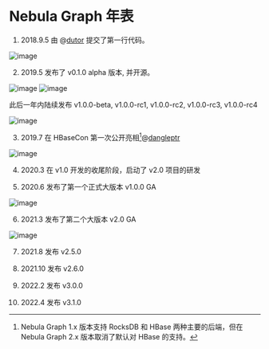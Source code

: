 # Nebula Graph 年表

1. 2018.9.5 由 @[dutor](https://github.com/dutor) 提交了第一行代码。

  ![image](https://docs-cdn.nebula-graph.com.cn/books/images/dutor.png)

2. 2019.5 发布了 v0.1.0 alpha 版本, 并开源。

  ![image](https://docs-cdn.nebula-graph.com.cn/books/images/alpha-bj.png)
  ![image](https://docs-cdn.nebula-graph.com.cn/books/images/alpha-hz.jpg)
 
  此后一年内陆续发布 v1.0.0-beta, v1.0.0-rc1, v1.0.0-rc2, v1.0.0-rc3, v1.0.0-rc4

  ![image](https://docs-cdn.nebula-graph.com.cn/books/images/v010.png)

3. 2019.7 在 HBaseCon 第一次公开亮相[^Hbasecon]@[dangleptr](https://github.com/dangleptr)

  ![image](https://www-cdn.nebula-graph.com.cn/nebula-blog/HBase01.png)

  [^Hbasecon]: Nebula Graph 1.x 版本支持 RocksDB 和 HBase 两种主要的后端，但在 Nebula Graph 2.x 版本取消了默认对 HBase 的支持。

4. 2020.3 在 v1.0 开发的收尾阶段，启动了 v2.0 项目的研发

5. 2020.6 发布了第一个正式大版本 v1.0.0 GA

  ![image](https://docs-cdn.nebula-graph.com.cn/books/images/v100GA.png)

6. 2021.3 发布了第二个大版本 v2.0 GA

  ![image](https://docs-cdn.nebula-graph.com.cn/books/images/v200.png)

7. 2021.8 发布 v2.5.0

8. 2021.10 发布 v2.6.0

9. 2022.2 发布 v3.0.0

10. 2022.4 发布 v3.1.0